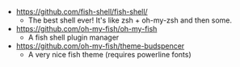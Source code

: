 * https://github.com/fish-shell/fish-shell/
  * The best shell ever! It's like zsh + oh-my-zsh and then some.
* https://github.com/oh-my-fish/oh-my-fish
  * A fish shell plugin manager
* https://github.com/oh-my-fish/theme-budspencer
  * A very nice fish theme (requires powerline fonts)

